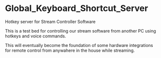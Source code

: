 # Global_Keyboard_Shortcut_Server
Hotkey server for Stream Controller Software

This is a test bed for controlling our stream software from another PC using hotkeys and voice commands. 

This will eventually become the foundation of some hardware integrations for remote control from anywahere 
in the house while streaming. 
